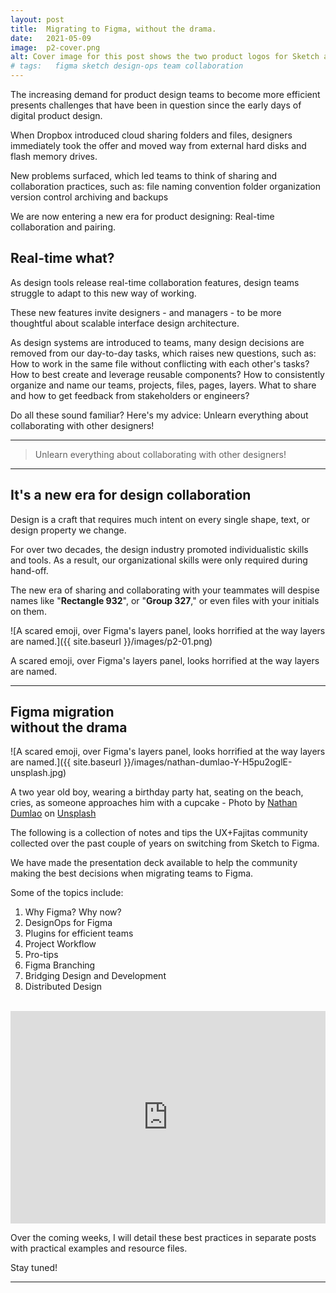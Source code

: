 ```yaml
---
layout: post
title:  Migrating to Figma, without the drama.
date:   2021-05-09
image:  p2-cover.png
alt: Cover image for this post shows the two product logos for Sketch and Figma side by side conveying a competitive situation.
# tags:   figma sketch design-ops team collaboration
---
```

The increasing demand for product design teams to become more efficient presents challenges that have been in question since the early days of digital product design. 

When Dropbox introduced cloud sharing folders and files, designers immediately took the offer and moved way from external hard disks and flash memory drives.

New problems surfaced, which led teams to think of sharing and collaboration practices, such as: 
file naming convention 
folder organization
version control
archiving and backups

We are now entering a new era for product designing: Real-time collaboration and pairing.

## Real-time what?
As design tools release real-time collaboration features, design teams struggle to adapt to this new way of working. 

These new features invite designers - and managers - to be more thoughtful about scalable interface design architecture.

As design systems are introduced to teams, many design decisions are removed from our day-to-day tasks, which raises new questions, such as:
How to work in the same file without conflicting with each other's tasks?
How to best create and leverage reusable components?
How to consistently organize and name our teams, projects, files, pages, layers. 
What to share and how to get feedback from stakeholders or engineers?

Do all these sound familiar? Here's my advice: Unlearn everything about collaborating with other designers!

<hr/>

<blockquote>Unlearn everything about collaborating with other designers!</blockquote>

<hr/>

## It's a new era for design collaboration

Design is a craft that requires much intent on every single shape, text, or design property we change. 

For over two decades, the design industry promoted individualistic skills and tools. As a result, our organizational skills were only required during hand-off.

The new era of sharing and collaborating with your teammates will despise names like "__Rectangle 932__", or "__Group 327__," or even files with your initials on them.

![A scared emoji, over Figma's layers panel, looks horrified at the way layers are named.]({{ site.baseurl }}/images/p2-01.png)
<p class="caption">A scared emoji, over Figma's layers panel, looks horrified at the way layers are named.</p>

<hr/>

## Figma migration<br/>without the drama

![A scared emoji, over Figma's layers panel, looks horrified at the way layers are named.]({{ site.baseurl }}/images/nathan-dumlao-Y-H5pu2oglE-unsplash.jpg)
<p class="caption">A two year old boy, wearing a birthday party hat, seating on the beach, cries, as someone approaches him with a cupcake - Photo by <a href="https://unsplash.com/@nate_dumlao?utm_source=unsplash&utm_medium=referral&utm_content=creditCopyText">Nathan Dumlao</a> on <a href="https://unsplash.com/s/photos/crying?utm_source=unsplash&utm_medium=referral&utm_content=creditCopyText">Unsplash</a></p>


The following is a collection of notes and tips the UX+Fajitas community collected over the past couple of years on switching from Sketch to Figma. 

We have made the presentation deck available to help the community making the best decisions when migrating teams to Figma.

Some of the topics include:

1. Why Figma? Why now?
2. DesignOps for Figma
3. Plugins for efficient teams
4. Project Workflow 
5. Pro-tips
6. Figma Branching
7. Bridging Design and Development  
8. Distributed Design 

<br/>

 <iframe src="https://docs.google.com/presentation/d/e/2PACX-1vT23gstkcvQSWjfRJDZh5qC-S95Pe8bvtw2baxkuvoRDurwjmwNCCjWkHBXK2r0eVHsqo5TksbMr-xY/embed?start=false&loop=false&delayms=3000" frameborder="0" width="100%" height="340" allowfullscreen="true" mozallowfullscreen="true" webkitallowfullscreen="true"></iframe>

<br/>

 Over the coming weeks, I will detail these best practices in separate posts with practical examples and resource files.

 Stay tuned!

 <hr/>
